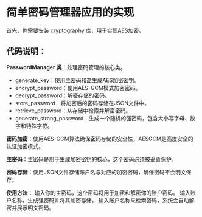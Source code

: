 # 简单密码管理器应用的实现
首先，你需要安装 cryptography 库，用于实现AES加密。
## 代码说明：
**PasswordManager 类**：处理密码管理的核心类。

- generate_key：使用主密码和盐生成AES加密密钥。
- encrypt_password：使用AES-GCM模式加密密码。
- decrypt_password：解密存储的密码。
- store_password：将加密后的密码存储在JSON文件中。
- retrieve_password：从存储中检索并解密密码。
- generate_strong_password：生成一个随机的强密码，包含大小写字母、数字和特殊字符。

**密码加密**：使用AES-GCM算法确保密码存储的安全性，AESGCM是高度安全的认证加密模式。

**主密码**：主密码是用于生成加密密钥的核心，这个密码必须被妥善保护。

**密码存储**：使用JSON文件存储账户名与对应的加密密码，确保密码不会明文保存。

**使用方法**：
输入你的主密码，这个密码将用于加密和解密你的账户密码。
输入账户名称，生成强密码并将其加密存储。
输入账户名称来检索密码，系统会自动解密并展示明文密码。
